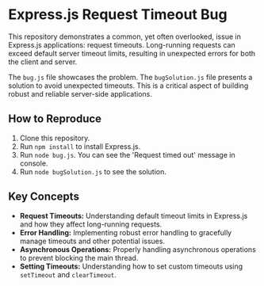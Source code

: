 # Express.js Request Timeout Bug

This repository demonstrates a common, yet often overlooked, issue in Express.js applications: request timeouts.  Long-running requests can exceed default server timeout limits, resulting in unexpected errors for both the client and server.

The `bug.js` file showcases the problem.  The `bugSolution.js` file presents a solution to avoid unexpected timeouts.  This is a critical aspect of building robust and reliable server-side applications.

## How to Reproduce

1. Clone this repository.
2. Run `npm install` to install Express.js.
3. Run `node bug.js`.  You can see the 'Request timed out' message in console. 
4. Run `node bugSolution.js` to see the solution.

## Key Concepts

* **Request Timeouts:**  Understanding default timeout limits in Express.js and how they affect long-running requests.
* **Error Handling:** Implementing robust error handling to gracefully manage timeouts and other potential issues.
* **Asynchronous Operations:**  Properly handling asynchronous operations to prevent blocking the main thread.
* **Setting Timeouts:**  Understanding how to set custom timeouts using `setTimeout` and `clearTimeout`.